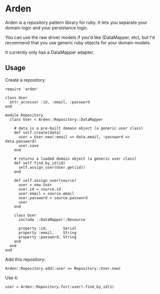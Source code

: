# Arden

Arden is a repository pattern library for ruby. It lets you separate your domain logic and your persistance logic.

You can use the raw driver models if you'd like (DataMapper, etc), but I'd recommend that you use generic ruby objects for your domain models.

It currently only has a DataMapper adapter.

## Usage

Create a repository:

    require 'arden'

    class User
      attr_accessor :id, :email, :password
    end

    module Repository
      class User < Arden::Repository::DataMapper

        # data is a pre-built domain object (a generic user class)
        def self.create(data)
          user = User.new(:email => data.email, :password => data.password)
          user.save
        end

        # returns a loaded domain object (a generic user class)
        def self.find_by_id(id)
          self.assign_user(User.get(id))
        end

        def self.assign_user(source)
          user = new User
          user.id = source.id
          user.email = source.email
          user.password = source.password
          user
        end

        class User
          include ::DataMapper::Resource

          property :id,       Serial
          property :email,    String
          property :password, String
        end
      end
    end

Add this repository:

    Arden::Repository.add(:user => Repository::User.new)

Use it:

    user = Arden::Repository.for(:user).find_by_id(1)
